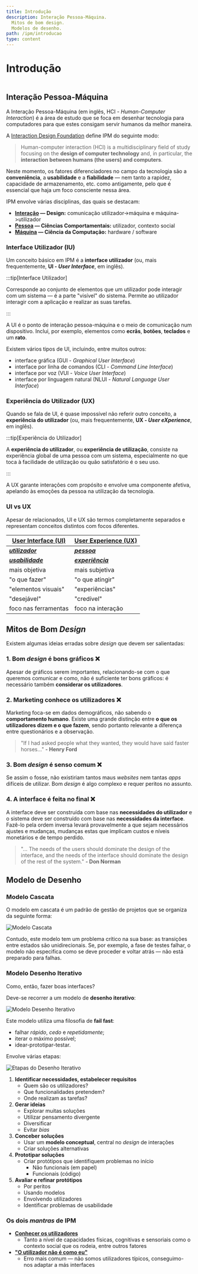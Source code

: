 ```yaml
---
title: Introdução
description: Interação Pessoa-Máquina.
  Mitos de bom design.
  Modelos de desenho.
path: /ipm/introducao
type: content
---
```


# Introdução

```toc

```

## Interação Pessoa-Máquina

A Interação Pessoa-Máquina (em inglês, HCI - _Human-Computer Interaction_) é a área de estudo que se foca em desenhar tecnologia para computadores para que estes consigam servir humanos da melhor maneira.

A [Interaction Design Foundation](https://www.interaction-design.org/) define IPM do seguinte modo:

> Human-computer interaction (HCI) is a multidisciplinary field of study focusing on the **design of computer technology** and, in particular, the **interaction between humans (the users) and computers**.

Neste momento, os fatores diferenciadores no campo da tecnologia são a **conveniência**, a **usabilidade** e a **fiabilidade** — nem tanto a rapidez, capacidade de armazenamento, etc. como antigamente, pelo que é essencial que haja um foco consciente nessa área.

IPM envolve várias disciplinas, das quais se destacam:

- **[Interação](color:orange) — Design:** comunicação utilizador->máquina e máquina->utilizador
- **[Pessoa](color:orange) — Ciências Comportamentais:** utilizador, contexto social
- **[Máquina](color:orange) — Ciência da Computação:** hardware / software

### Interface Utilizador (IU)

Um conceito básico em IPM é a **interface utilizador** (ou, mais frequentemente, **UI - _User Interface_**, em inglês).

:::tip[Interface Utilizador]

Corresponde ao conjunto de elementos que um utilizador pode interagir com um sistema — é a parte "visível" do sistema. Permite ao utilizador interagir com a aplicação e realizar as suas tarefas.

:::

A UI é o ponto de interação pessoa-máquina e o meio de comunicação num dispositivo. Inclui, por exemplo, elementos como **ecrãs**, **botões**, **teclados** e um **rato**.

Existem vários tipos de UI, incluindo, entre muitos outros:

- interface gráfica (GUI - _Graphical User Interface_)
- interface por linha de comandos (CLI - _Command Line Interface_)
- interface por voz (VUI - _Voice User Interface_)
- interface por linguagem natural (NLUI - _Natural Language User Interface_)

### Experiência do Utilizador (UX)

Quando se fala de UI, é quase impossível não referir outro conceito, a **experiência do utilizador** (ou, mais frequentemente, **UX - _User eXperience_**, em inglês).

:::tip[Experiência do Utilizador]

A **experiência do utilizador**, ou **experiência de utilização**, consiste na experiência global de uma pessoa com um sistema, especialmente no que toca à facilidade de utilização ou quão satisfatório é o seu uso.

:::

A UX garante interações com propósito e envolve uma componente afetiva, apelando às emoções da pessoa na utilização da tecnologia.

### UI vs UX

Apesar de relacionados, UI e UX são termos completamente separados e representam conceitos distintos com focos diferentes.

| [**User Interface (UI)**](color:blue) | [**User Experience (UX)**](color:orange) |
| ------------------------------------- | ---------------------------------------- |
| [**_utilizador_**](color:green)       | [**_pessoa_**](color:green)              |
| [**_usabilidade_**](color:pink)       | [**_experiência_**](color:pink)          |
| mais objetiva                         | mais subjetiva                           |
| "o que fazer"                         | "o que atingir"                          |
| "elementos visuais"                   | "experiências"                           |
| "desejável"                           | "credível"                               |
| foco nas ferramentas                  | foco na interação                        |

## Mitos de Bom _Design_

Existem algumas ideias erradas sobre _design_ que devem ser salientadas:

### 1. Bom _design_ é bons gráficos ❌

Apesar de gráficos serem importantes, relacionando-se com o que queremos comunicar e como, não é suficiente ter bons gráficos: é necessário também **considerar os utilizadores**.

### 2. Marketing conhece os utilizadores ❌

Marketing foca-se em dados demográficos, não sabendo o **comportamento humano**. Existe uma grande distinção entre **o que os utilizadores dizem e o que fazem**, sendo portanto relevante a diferença entre questionários e a observação.

> "If I had asked people what they wanted, they would have said faster horses..." **- Henry Ford**

### 3. Bom _design_ é senso comum ❌

Se assim o fosse, não existiriam tantos maus _websites_ nem tantas _apps_ difíceis de utilizar. Bom _design_ é algo complexo e requer peritos no assunto.

### 4. A interface é feita no final ❌

A interface deve ser construída com base nas **necessidades do utilizador** e o sistema deve ser construído com base nas **necessidades da interface**. Fazê-lo pela ordem inversa levará provavelmente a que sejam necessários ajustes e mudanças, mudanças estas que implicam custos e níveis monetários e de tempo perdido.

> "... The needs of the users should dominate the design of the interface, and the needs of the interface should dominate the design of the rest of the system." **- Don Norman**

## Modelo de Desenho

### Modelo Cascata

O modelo em cascata é um padrão de gestão de projetos que se organiza da seguinte forma:

![Modelo Cascata](./assets/0001-modelo-cascata.png#dark=1)

Contudo, este modelo tem um problema crítico na sua base: as transições entre estados são unidirecionais. Se, por exemplo, a fase de testes falhar, o modelo não especifica como se deve proceder e voltar atrás — não está preparado para falhas.

### Modelo Desenho Iterativo

Como, então, fazer boas interfaces?

Deve-se recorrer a um modelo de **desenho iterativo**:

![Modelo Desenho Iterativo](./assets/0001-modelo-desenho-iterativo.png#dark=1)

Este modelo utiliza uma filosofia de **fail fast**:

- falhar _rápido_, _cedo_ e _repetidamente_;
- iterar o máximo possível;
- idear-prototipar-testar.

Envolve várias etapas:

![Etapas do Desenho Iterativo](./assets/0001-etapas-desenho-iterativo.png#dark=4)

1. **Identificar necessidades, estabelecer requisitos**
   - Quem são os utilizadores?
   - Que funcionalidades pretendem?
   - Onde realizam as tarefas?
2. **Gerar ideias**
   - Explorar muitas soluções
   - Utilizar pensamento divergente
   - Diversificar
   - Evitar _bias_
3. **Conceber soluções**
   - Usar um **modelo conceptual**, central no _design_ de interações
   - Criar soluções alternativas
4. **Prototipar soluções**
   - Criar protótipos que identifiquem problemas no início
     - Não funcionais (em papel)
     - Funcionais (código)
5. **Avaliar e refinar protótipos**
   - Por peritos
   - Usando modelos
   - Envolvendo utilizadores
   - Identificar problemas de usabilidade

### Os dois _mantras_ de IPM

- [**Conhecer os utilizadores**](color:orange)
  - Tanto a nível de capacidades físicas, cognitivas e sensoriais como o contexto social que os rodeia, entre outros fatores
- [**"O utilizador não é como eu"**](color:orange)
  - Erro mais comum — não somos utilizadores típicos, conseguimo-nos adaptar a más interfaces
